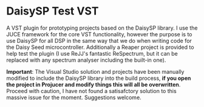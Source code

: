 # DaisySP Test VST

A VST plugin for prototyping projects based on the DaisySP library. I use the JUCE framework for the core VST functionality, however the purpose is to use DaisySP for all DSP in the same way that we do when writing code for the Daisy Seed microcontroller. Additionally a Reaper project is provided to help test the plugin (I use ReJJ's fantastic ReSpectrum, but it can be replaced with any spectrum analyser including the built-in one).

**Important**: The Visual Studio solution and projects have been manually modified to include the DaisySP library into the build process, **if you open the project in Projucer and modify things this will all be overwritten**. Proceed with caution, I have not found a satisafctory solution to this massive issue for the moment. Suggestions welcome.
